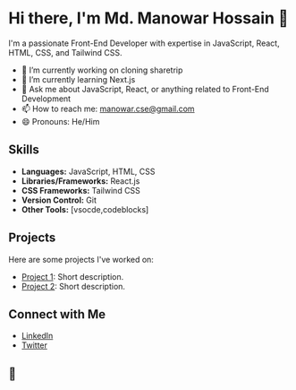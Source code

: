 # Hi there, I'm Md. Manowar Hossain 👋

I'm a passionate Front-End Developer with expertise in JavaScript, React, HTML, CSS, and Tailwind CSS.

- 🔭 I’m currently working on cloning sharetrip
- 🌱 I’m currently learning Next.js
- 💬 Ask me about JavaScript, React, or anything related to Front-End Development
- 📫 How to reach me: manowar.cse@gmail.com
- 😄 Pronouns: He/Him

## Skills

- **Languages:** JavaScript, HTML, CSS
- **Libraries/Frameworks:** React.js
- **CSS Frameworks:** Tailwind CSS
- **Version Control:** Git
- **Other Tools:** [vsocde,codeblocks]

## Projects

Here are some projects I've worked on:

- [Project 1](link-to-project-1): Short description.
- [Project 2](link-to-project-2): Short description.

## Connect with Me

- [LinkedIn](https://www.linkedin.com/in/manowar-cse)
- [Twitter]([https://twitter.com/](https://twitter.com/THeMTNPaTieNCe))


## 🚀

